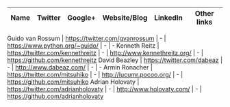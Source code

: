 Name | Twitter | Google+ | Website/Blog | LinkedIn | Other links
------------ | ------------- | ------------- | ------------- | ------------- | ------------- |

Guido van Rossum | https://twitter.com/gvanrossum | - | https://www.python.org/~guido/ | - | - 
Kenneth Reitz | https://twitter.com/kennethreitz | - | http://www.kennethreitz.org/ | - | https://github.com/kennethreitz
David Beazley | https://twitter.com/dabeaz | - | http://www.dabeaz.com/ | - | - 
Armin Ronacher | https://twitter.com/mitsuhiko | - | http://lucumr.pocoo.org/ | - | https://github.com/mitsuhiko
Adrian Holovaty | https://twitter.com/adrianholovaty | - | http://www.holovaty.com/ | - | https://github.com/adrianholovaty